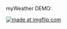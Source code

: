 myWeather DEMO:

<a href="https://imgflip.com/gif/3a22ga"><img src="https://i.imgflip.com/3a22ga.gif" title="made at imgflip.com"/></a>
